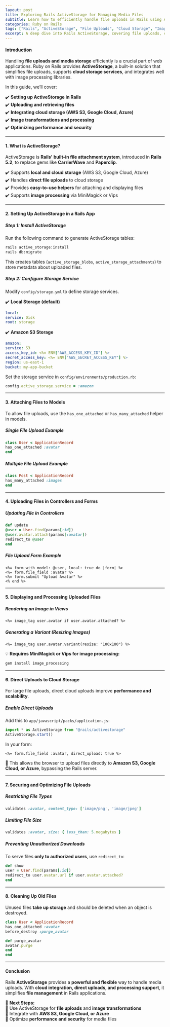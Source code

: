 ```yaml
---
layout: post  
title: Exploring Rails ActiveStorage for Managing Media Files  
subtitle: Learn how to efficiently handle file uploads in Rails using ActiveStorage  
categories: Ruby on Rails  
tags: ["Rails", "ActiveStorage", "File Uploads", "Cloud Storage", "Image Processing"]  
excerpt: A deep dive into Rails ActiveStorage, covering file uploads, cloud storage integration, and performance optimizations for managing media files.  
---
```


#### **Introduction**
Handling **file uploads and media storage** efficiently is a crucial part of web applications. Ruby on Rails provides **ActiveStorage**, a built-in solution that simplifies file uploads, supports **cloud storage services**, and integrates well with image processing libraries.

In this guide, we’ll cover:

✔️ **Setting up ActiveStorage in Rails**  
✔️ **Uploading and retrieving files**  
✔️ **Integrating cloud storage (AWS S3, Google Cloud, Azure)**  
✔️ **Image transformations and processing**  
✔️ **Optimizing performance and security**

---

#### **1. What is ActiveStorage?**
ActiveStorage is **Rails' built-in file attachment system**, introduced in **Rails 5.2**, to replace gems like **CarrierWave** and **Paperclip**.

✔️ Supports **local and cloud storage** (AWS S3, Google Cloud, Azure)  
✔️ Handles **direct file uploads** to cloud storage  
✔️ Provides **easy-to-use helpers** for attaching and displaying files  
✔️ Supports **image processing** via MiniMagick or Vips

---

#### **2. Setting Up ActiveStorage in a Rails App**
##### **Step 1: Install ActiveStorage**
Run the following command to generate ActiveStorage tables:

```sh  
rails active_storage:install  
rails db:migrate  
```

This creates tables (`active_storage_blobs`, `active_storage_attachments`) to store metadata about uploaded files.

##### **Step 2: Configure Storage Service**
Modify `config/storage.yml` to define storage services.

✔️ **Local Storage (default)**  
```yml  
local:  
service: Disk  
root: storage  
```

✔️ **Amazon S3 Storage**  
```yml  
amazon:  
service: S3  
access_key_id: <%= ENV["AWS_ACCESS_KEY_ID"] %>  
secret_access_key: <%= ENV["AWS_SECRET_ACCESS_KEY"] %>  
region: us-east-1  
bucket: my-app-bucket  
```

Set the storage service in `config/environments/production.rb`:

```rb  
config.active_storage.service = :amazon  
```

---

#### **3. Attaching Files to Models**
To allow file uploads, use the `has_one_attached` or `has_many_attached` helper in models.

##### **Single File Upload Example**
```rb  
class User < ApplicationRecord  
has_one_attached :avatar  
end  
```

##### **Multiple File Upload Example**
```rb  
class Post < ApplicationRecord  
has_many_attached :images  
end  
```

---

#### **4. Uploading Files in Controllers and Forms**
##### **Updating File in Controllers**
```rb  
def update  
@user = User.find(params[:id])  
@user.avatar.attach(params[:avatar])  
redirect_to @user  
end  
```

##### **File Upload Form Example**
```erb  
<%= form_with model: @user, local: true do |form| %>  
<%= form.file_field :avatar %>  
<%= form.submit "Upload Avatar" %>  
<% end %>  
```

---

#### **5. Displaying and Processing Uploaded Files**
##### **Rendering an Image in Views**
```erb  
<%= image_tag user.avatar if user.avatar.attached? %>  
```

##### **Generating a Variant (Resizing Images)**
```erb  
<%= image_tag user.avatar.variant(resize: "100x100") %>  
```

💡 **Requires MiniMagick or Vips for image processing:**  
```sh  
gem install image_processing  
```

---

#### **6. Direct Uploads to Cloud Storage**
For large file uploads, direct cloud uploads improve **performance and scalability**.

##### **Enable Direct Uploads**
Add this to `app/javascript/packs/application.js`:

```js  
import * as ActiveStorage from "@rails/activestorage"  
ActiveStorage.start()  
```

In your form:  
```erb  
<%= form.file_field :avatar, direct_upload: true %>  
```

🚀 This allows the browser to upload files directly to **Amazon S3, Google Cloud, or Azure**, bypassing the Rails server.

---

#### **7. Securing and Optimizing File Uploads**
##### **Restricting File Types**
```rb  
validates :avatar, content_type: ['image/png', 'image/jpeg']  
```

##### **Limiting File Size**
```rb  
validates :avatar, size: { less_than: 5.megabytes }  
```

##### **Preventing Unauthorized Downloads**
To serve files **only to authorized users**, use `redirect_to`:

```rb  
def show  
user = User.find(params[:id])  
redirect_to user.avatar.url if user.avatar.attached?  
end  
```

---

#### **8. Cleaning Up Old Files**
Unused files **take up storage** and should be deleted when an object is destroyed.

```rb  
class User < ApplicationRecord  
has_one_attached :avatar  
before_destroy :purge_avatar

def purge_avatar  
avatar.purge  
end  
end  
```

---

#### **Conclusion**
Rails **ActiveStorage** provides a **powerful and flexible** way to handle media uploads. With **cloud integration, direct uploads, and processing support**, it simplifies **file management** in Rails applications.

🚀 **Next Steps:**  
🔹 Use ActiveStorage for **file uploads** and **image transformations**  
🔹 Integrate with **AWS S3, Google Cloud, or Azure**  
🔹 Optimize **performance and security** for media files
